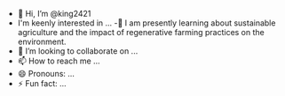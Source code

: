 - 👋 Hi, I’m @king2421
- I'm keenly interested in ...
-🌱 I am presently learning about sustainable agriculture and the impact of regenerative farming practices on the environment.
- 💞️ I’m looking to collaborate on ...
- 📫 How to reach me ...
- 😄 Pronouns: ...
- ⚡ Fun fact: ...

<!---
king2421/king2421 is a ✨ special ✨ repository because its `README.md` (this file) appears on your GitHub profile.
You can click the Preview link to take a look at your changes.
--->
